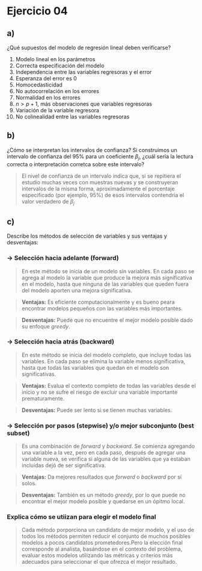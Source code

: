 # Ejercicio 04

## a)
¿Qué supuestos del modelo de regresión lineal deben verificarse?
1. Modelo lineal en los parámetros
2. Correcta especificación del modelo
3. Independencia entre las variables regresoras y el error
4. Esperanza del error es 0
5. Homocedasticidad
6. No autocorrelación en los errores
7. Normalidad en los errores
8. $n > p + 1$, más observaciones que variables regresoras
9. Variación de la variable regresora
10. No colinealidad entre las variables regresoras

## b)
¿Cómo se interpretan los intervalos de confianza? Si construimos un intervalo de confianza del 95% para un coeficiente $\beta_j$, ¿cuál sería la lectura correcta o interpretación corretca sobre este intervalo?

> El nivel de confianza de un intervalo indica que, si se repitiera el estudio muchas veces con muestras nuevas y se construyeran intervalos de la misma forma, aproximadamente el porcentaje especificado (por ejemplo, 95%) de esos intervalos contendría el valor verdadero de $\beta_j$

## c)
Describe los métodos de selección de variables y sus ventajas y desventajas:

### → Selección hacia adelante (forward)
> En este método se inicia de un modelo sin variables. En cada paso se agrega al modelo la variable que produce la mejora más significativa en el modelo, hasta que ninguna de las variables que queden fuera del modelo aporten una mejora significativa.

> **Ventajas:** Es eficiente computacionalmente y es bueno peara encontrar modelos pequeños con las variables más importantes.

> **Desventajas:** Puede que no encuentre el mejor modelo posible dado su enfoque *greedy*.


### → Selección hacia atrás (backward)
> En este método se inicia del modelo completo, que incluye todas las variables. En cada paso se elimina la variable menos significativa, hasta que todas las variables que quedan en el modelo son significativas.

> **Ventajas:** Evalua el contexto completo de todas las variables desde el inicio y no se sufre el riesgo de excluir una variable importante prematuramente.

> **Desventajas:** Puede ser lento si se tienen muchas variables.

### → Selección por pasos (stepwise) y/o mejor subconjunto (best subset)
> Es una combinación de *forward* y *backward*. Se comienza agregando una variable a la vez, pero en cada paso, después de agregar una variable nueva, se verifica si alguna de las variables que ya estaban incluidas dejó de ser significativa.

> **Ventajas:** Da mejores resultados que *forward* o *backward* por sí solos.

> **Desventajas:** También es un método *greedy*, por lo que puede no encontrar el mejor modelo posible y quedarse en un ópitmo local.

### Explica cómo se utiizan para elegir el modelo final
> Cada método porporciona un candidato de mejor modelo, y el uso de todos los métodos permiten reducir el conjunto de muchos posibles modelos a pocos candidatos prometedores.Pero la elección final corresponde al analista, basándose en el contexto del problema, evaluar estos modelos utilizando las métricas y criterios más adecuados para seleccionar el que ofrezca el mejor resultado.